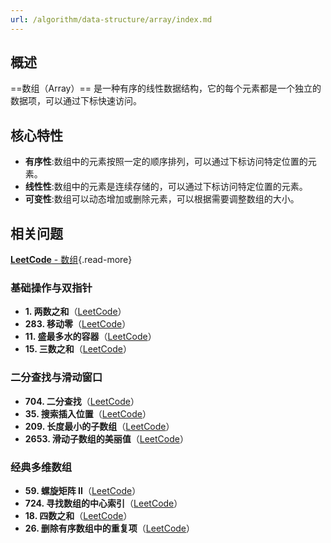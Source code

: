 ```yaml
---
url: /algorithm/data-structure/array/index.md
---
```

## 概述

\==数组（Array）== 是一种有序的线性数据结构，它的每个元素都是一个独立的数据项，可以通过下标快速访问。

## 核心特性

* **有序性**:数组中的元素按照一定的顺序排列，可以通过下标访问特定位置的元素。
* **线性性**:数组中的元素是连续存储的，可以通过下标访问特定位置的元素。
* **可变性**:数组可以动态增加或删除元素，可以根据需要调整数组的大小。

## 相关问题

[**LeetCode** - 数组](https://leetcode.cn/problem-list/array/){.read-more}

### 基础操作与双指针

* **1. 两数之和**（[LeetCode](https://leetcode.cn/problems/two-sum/)）
* **283. 移动零**（[LeetCode](https://leetcode.cn/problems/move-zeroes/)）
* **11. 盛最多水的容器**（[LeetCode](https://leetcode.cn/problems/container-with-most-water/)）
* **15. 三数之和**（[LeetCode](https://leetcode.cn/problems/3sum/)）

### 二分查找与滑动窗口

* **704. 二分查找**（[LeetCode](https://leetcode.cn/problems/binary-search/)）
* **35. 搜索插入位置**（[LeetCode](https://leetcode.cn/problems/search-insert-position/)）
* **209. 长度最小的子数组**（[LeetCode](https://leetcode.cn/problems/minimum-size-subarray-sum/)）
* **2653. 滑动子数组的美丽值**（[LeetCode](https://leetcode.cn/problems/sliding-subarray-beauty/)）

### 经典多维数组

* **59. 螺旋矩阵 II**（[LeetCode](https://leetcode.cn/problems/spiral-matrix-ii/)）
* **724. 寻找数组的中心索引**（[LeetCode](https://leetcode.cn/problems/find-pivot-index/)）
* **18. 四数之和**（[LeetCode](https://leetcode.cn/problems/4sum/)）
* **26. 删除有序数组中的重复项**（[LeetCode](https://leetcode.cn/problems/remove-duplicates-from-sorted-array/)）

